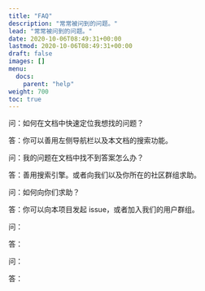 ```yaml
---
title: "FAQ"
description: "常常被问到的问题。"
lead: "常常被问到的问题。"
date: 2020-10-06T08:49:31+00:00
lastmod: 2020-10-06T08:49:31+00:00
draft: false
images: []
menu:
  docs:
    parent: "help"
weight: 700
toc: true
---
```


问：如何在文档中快速定位我想找的问题？

答：你可以善用左侧导航栏以及本文档的搜索功能。

问：我的问题在文档中找不到答案怎么办？

答：善用搜索引擎。或者向我们以及你所在的社区群组求助。

问：如何向你们求助？

答：你可以向本项目发起 issue，或者加入我们的用户群组。

问：

答：

问：

答：
